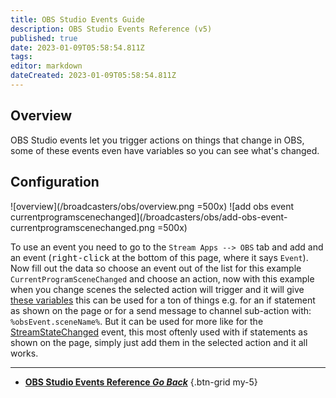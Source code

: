```yaml
---
title: OBS Studio Events Guide
description: OBS Studio Events Reference (v5)
published: true
date: 2023-01-09T05:58:54.811Z
tags: 
editor: markdown
dateCreated: 2023-01-09T05:58:54.811Z
---
```


## Overview
OBS Studio events let you trigger actions on things that change in OBS, some of these events even have variables so you can see what's changed.

## Configuration
![overview](/broadcasters/obs/overview.png =500x)
![add obs event currentprogramscenechanged](/broadcasters/obs/add-obs-event-currentprogramscenechanged.png =500x)

To use an event you need to go to the `Stream Apps --> OBS` tab and add and an event (<kbd>right-click</kbd> at the bottom of this page, where it says `Event`). Now fill out the data so choose an event out of the list for this example `CurrentProgramSceneChanged` and choose an action, now with this example when you change scenes the selected action will trigger and it will give [these variables](/en/Broadcasters/OBS/Events/Scene-Events/CurrentProgramSceneChanged#variables) this can be used for a ton of things e.g. for an if statement as shown on the page or for a send message to channel sub-action with: `%obsEvent.sceneName%`. But it can be used for more like for the [StreamStateChanged](https://wiki.streamer.bot/en/Broadcasters/OBS/Events/Output-Events/StreamStateChanged) event, this most oftenly used with if statements as shown on the page, simply just add them in the selected action and it all works.

---

- [<i class="mdi mdi-chevron-left"></i>**OBS Studio Events Reference *Go Back***](/Broadcasters/OBS/Events)
{.btn-grid my-5}